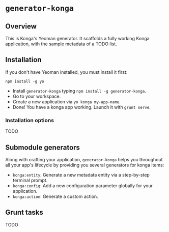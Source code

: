 # `generator-konga`

## Overview

This is Konga's Yeoman generator. It scaffolds a fully working Konga application, with the sample metadata of a TODO list. 

## Installation

If you don't have Yeoman installed, you must install it first:

```
npm install -g yo
```

* Install `generator-konga` typing `npm install -g generator-konga`.
* Go to your workspace.
* Create a new application via `yo konga my-app-name`.
* Done! You have a konga app working. Launch it with `grunt serve`.

### Installation options

TODO

## Submodule generators

Along with crafting your application, `generator-konga` helps you throughout all your app's lifecycle by providing you several generators for konga items:

* `konga:entity`: Generate a new metadata entity via a step-by-step terminal prompt.
* `konga:config`: Add a new configuration parameter globally for your application.
* `konga:action`: Generate a custom action.

## Grunt tasks

TODO